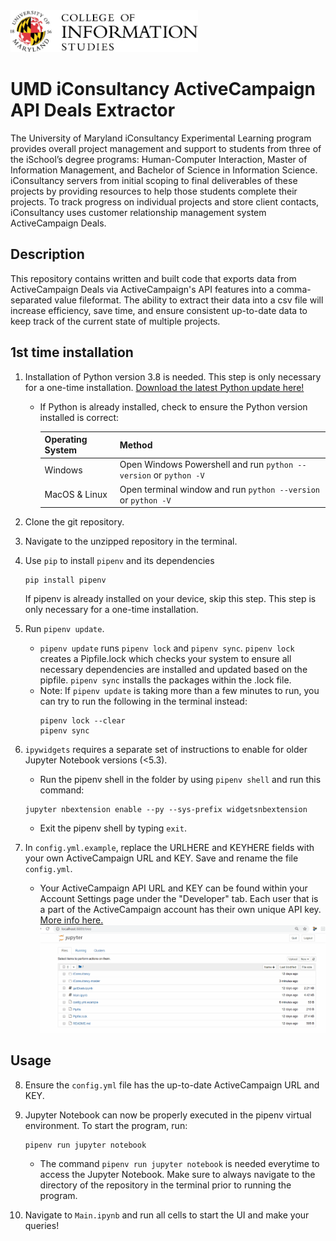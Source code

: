 
<img src="ischool.png" width="300" markdown="1">

# UMD iConsultancy ActiveCampaign API Deals Extractor
The University of Maryland iConsultancy Experimental Learning program provides overall project management and support to students from three of the iSchool’s degree programs: Human-Computer Interaction, Master of Information Management, and Bachelor of Science in Information Science. iConsultancy servers from initial scoping to final deliverables of these projects by providing resources to help those students complete their projects. To track progress on individual projects and store client contacts, iConsultancy uses customer relationship management system ActiveCampaign Deals. 

## Description
This repository contains written and built code that exports data from ActiveCampaign Deals via ActiveCampaign's API features into a comma-separated value fileformat. The ability to extract their data into a csv file will increase efficiency, save time, and ensure consistent up-to-date data to keep track of the current state of multiple projects. 

## 1st time installation
1. Installation of Python version 3.8 is needed. This step is only necessary for a one-time installation.
   [Download the latest Python update here!](https://www.python.org/) 
   - If Python is already installed, check to ensure the Python version installed is correct:
   
     | Operating System |                             Method                               |
     | ---------------- | ---------------------------------------------------------------- |
     | Windows          | Open Windows Powershell and run `python --version` or `python -V`|
     | MacOS & Linux    | Open terminal window and run `python --version` or `python -V`   | 
    
2. Clone the git repository.

3. Navigate to the unzipped repository in the terminal.

4. Use `pip` to install `pipenv` and its dependencies
   ```
   pip install pipenv
   ```
   If pipenv is already installed on your device, skip this step. This step is only necessary for a one-time installation. 
   
5. Run `pipenv update`.
   - `pipenv update` runs `pipenv lock` and `pipenv sync`. `pipenv lock` creates a Pipfile.lock which checks your system to ensure all necessary dependencies are installed and updated based on the pipfile.  `pipenv sync` installs the packages within the .lock file.
   - Note: If `pipenv update` is taking more than a few minutes to run, you can try to run the following in the terminal instead:
      ```
      pipenv lock --clear
      pipenv sync
      ```

6. `ipywidgets` requires a separate set of instructions to enable for older Jupyter Notebook versions (<5.3).
      - Run the pipenv shell in the folder by using `pipenv shell` and run this command: 
      ```
      jupyter nbextension enable --py --sys-prefix widgetsnbextension
      ```
      - Exit the pipenv shell by typing `exit`. 
7.  In `config.yml.example`, replace the URLHERE and KEYHERE fields with your own ActiveCampaign URL and KEY. Save and rename the file `config.yml`.
    - Your ActiveCampaign API URL and KEY can be found within your Account Settings page under the "Developer" tab. Each user that is a part of the ActiveCampaign account has their own unique API key. [More info here.](https://help.activecampaign.com/hc/en-us/articles/207317590-Getting-started-with-the-API#how-to-obtain-your-activecampaign-api-url-and-key)
    ![](URL_KEY_tutorial_README.gif)

      
## Usage
8. Ensure the `config.yml` file has the up-to-date ActiveCampaign URL and KEY.

9. Jupyter Notebook can now be properly executed in the pipenv virtual environment. To start the program, run:
   ```
   pipenv run jupyter notebook
   ```
    - The command `pipenv run jupyter notebook` is needed everytime to access the Jupyter Notebook. Make sure to always navigate to the directory of the repository in the terminal prior to running the program.

10. Navigate to `Main.ipynb` and run all cells to start the UI and make your queries!
